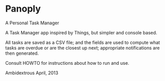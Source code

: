 # Panoply

A Personal Task Manager

A Task Manager app inspired by Things, but simpler and
console based.

All tasks are saved as a CSV file; and the fields are
used to compute what tasks are overdue or are the closest
up next; appropriate notifications are then generated.

Consult HOWTO for instructions about how to run and use.

Ambidextrous 
April, 2013
